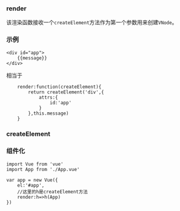 ### render
该渲染函数接收一个`createElement`方法作为第一个参数用来创建`VNode`。

### 示例
```
<div id="app">
    {{message}}
</div>
```
相当于
```
    render:function(createElement){
        return createElement('div',{
            attrs:{
                id:'app'
            }
        },this.message)
    }
```

### createElement


### 组件化
```
import Vue from 'vue'
import App from './App.vue'

var app = new Vue({
    el:'#app',
    //这里的h是createElement方法
    render:h=>h(App)
})
```
